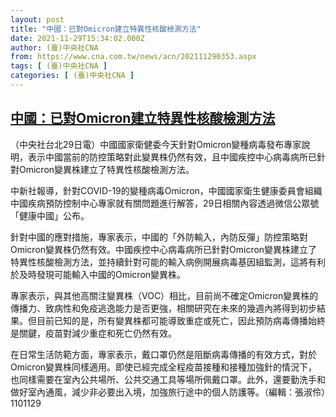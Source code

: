 ```yaml
---
layout: post
title: "中國：已對Omicron建立特異性核酸檢測方法"
date: 2021-11-29T15:34:02.000Z
author: (臺)中央社CNA
from: https://www.cna.com.tw/news/acn/202111290353.aspx
tags: [ (臺)中央社CNA ]
categories: [ (臺)中央社CNA ]
---
```

<!--1638200042000-->
[中國：已對Omicron建立特異性核酸檢測方法](https://www.cna.com.tw/news/acn/202111290353.aspx)
------

<div>
<div></div><div><p>（中央社台北29日電）中國國家衛健委今天針對Omicron變種病毒發布專家說明，表示中國當前的防控策略對此變異株仍然有效，且中國疾控中心病毒病所已針對Omicron變異株建立了特異性核酸檢測方法。</p><p>中新社報導，針對COVID-19的變種病毒Omicron，中國國家衛生健康委員會組織中國疾病預防控制中心專家就有關問題進行解答，29日相關內容透過微信公眾號「健康中國」公布。</p><p>針對中國的應對措施，專家表示，中國的「外防輸入，內防反彈」防控策略對Omicron變異株仍然有效。中國疾控中心病毒病所已針對Omicron變異株建立了特異性核酸檢測方法，並持續針對可能的輸入病例開展病毒基因組監測，這將有利於及時發現可能輸入中國的Omicron變異株。</p><p>專家表示，與其他高關注變異株（VOC）相比，目前尚不確定Omicron變異株的傳播力、致病性和免疫逃逸能力是否更強，相關研究在未來的幾週內將得到初步結果。但目前已知的是，所有變異株都可能導致重症或死亡，因此預防病毒傳播始終是關鍵，疫苗對減少重症和死亡仍然有效。</p><p>在日常生活防範方面，專家表示，戴口罩仍然是阻斷病毒傳播的有效方式，對於Omicron變異株同樣適用。即使已經完成全程疫苗接種和接種加強針的情況下，也同樣需要在室內公共場所、公共交通工具等場所佩戴口罩。此外，還要勤洗手和做好室內通風，減少非必要出入境，加強旅行途中的個人防護等。（編輯：張淑伶）1101129</p></div>
</div>
